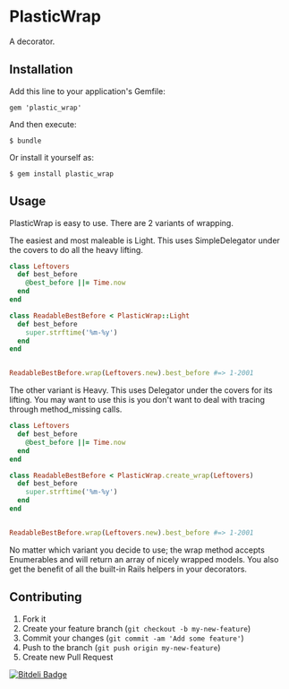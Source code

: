 # PlasticWrap

A decorator.

## Installation

Add this line to your application's Gemfile:

    gem 'plastic_wrap'

And then execute:

    $ bundle

Or install it yourself as:

    $ gem install plastic_wrap

## Usage

PlasticWrap is easy to use. There are 2 variants of wrapping.

The easiest and most maleable is Light.
This uses SimpleDelegator under the covers to do all the heavy lifting.

```ruby
class Leftovers
  def best_before
    @best_before ||= Time.now
  end
end

class ReadableBestBefore < PlasticWrap::Light
  def best_before
    super.strftime('%m-%y')
  end
end


ReadableBestBefore.wrap(Leftovers.new).best_before #=> 1-2001
```
The other variant is Heavy. This uses Delegator under the covers for its lifting.
You may want to use this is you don't want to deal with tracing through method_missing calls.

```ruby
class Leftovers
  def best_before
    @best_before ||= Time.now
  end
end

class ReadableBestBefore < PlasticWrap.create_wrap(Leftovers)
  def best_before
    super.strftime('%m-%y')
  end
end


ReadableBestBefore.wrap(Leftovers.new).best_before #=> 1-2001
```

No matter which variant you decide to use; the wrap method accepts Enumerables
and will return an array of nicely wrapped models. You also get the benefit of all the built-in
Rails helpers in your decorators.

## Contributing

1. Fork it
2. Create your feature branch (`git checkout -b my-new-feature`)
3. Commit your changes (`git commit -am 'Add some feature'`)
4. Push to the branch (`git push origin my-new-feature`)
5. Create new Pull Request


[![Bitdeli Badge](https://d2weczhvl823v0.cloudfront.net/influitive/plastic_wrap/trend.png)](https://bitdeli.com/free "Bitdeli Badge")


